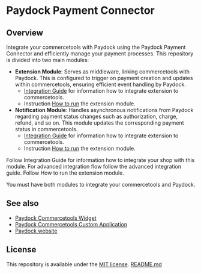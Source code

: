 # Paydock Payment Connector

## Overview

Integrate your commercetools with Paydock using the Paydock Payment Connector and efficiently manage your payment processes. This repository is divided into two main modules:

- **Extension Module**: Serves as middleware, linking commercetools with Paydock. This is configured to trigger on payment creation and updates within commercetools, ensuring efficient event handling by Paydock. 
  - [Integration Guide](extension/docs/IntegrationGuide.md)  for information how to integrate extension to commercetools.
  - Instruction [How to run](extension/docs/HowToRun.md)  the extension module.
- **Notification Module**: Handles asynchronous notifications from Paydock regarding payment status changes such as authorization, charge, refund, and so on. This module updates the corresponding payment status in commercetools.
    - [Integration Guide](notification/docs/IntegrationGuide.md)  for information how to integrate extension to commercetools.
    - Instruction [How to run](notification/docs/HowToRun.md)  the extension module.

Follow Integration Guide for information how to integrate your shop with this module. For advanced integration flow follow the advanced integration guide.
Follow How to run the extension module.

You must have both modules to integrate your commercetools and Paydock.

## See also
- [Paydock Commercetools Widget](https://github.com/PayDock/e-commerce-commercetools-npm)
- [Paydock Commercetools Custom Application](https://github.com/PayDock/e-commerce-commercetools-app/)
- [Paydock website](https://paydock.com/)

## License

This repository is available under the [MIT license](LICENSE).
[README.md](..%2F..%2Fpaydock-prod%2Fe-commerce-commercetools-app%2FREADME.md)